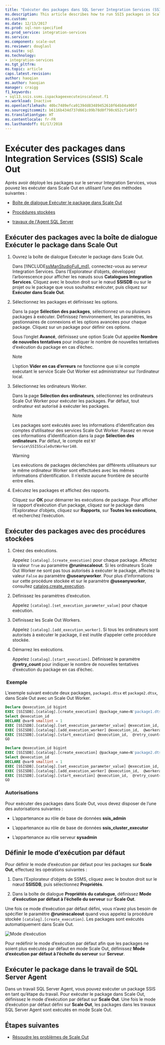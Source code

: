```yaml
---
title: "Exécuter des packages dans SQL Server Integration Services (SSIS) Scale Out | Microsoft Docs"
ms.description: This article describes how to run SSIS packages in Scale Out
ms.custom: 
ms.date: 12/13/2017
ms.prod: sql-non-specified
ms.prod_service: integration-services
ms.service: 
ms.component: scale-out
ms.reviewer: douglasl
ms.suite: sql
ms.technology:
- integration-services
ms.tgt_pltfrm: 
ms.topic: article
caps.latest.revision: 
author: haoqian
ms.author: haoqian
manager: craigg
f1_keywords:
- sql13.ssis.ssms.ispackageexecuteinscaleout.f1
ms.workload: Inactive
ms.openlocfilehash: 40bc7489efca9139dd83489452610f64b84a90bf
ms.sourcegitcommit: b6116b434d737d661c09b78d0f798c652cf149f3
ms.translationtype: HT
ms.contentlocale: fr-FR
ms.lasthandoff: 01/17/2018
---
```

# <a name="run-packages-in-integration-services-ssis-scale-out"></a>Exécuter des packages dans Integration Services (SSIS) Scale Out
Après avoir déployé les packages sur le serveur Integration Services, vous pouvez les exécuter dans Scale Out en utilisant l’une des méthodes suivantes :

-   [Boîte de dialogue Exécuter le package dans Scale Out](#scale_out_dialog)

-   [Procédures stockées](#stored_proc)

-   [travaux de l'Agent SQL Server](#sql_agent)

## <a name="scale_out_dialog"></a> Exécuter des packages avec la boîte de dialogue Exécuter le package dans Scale Out

1. Ouvrez la boîte de dialogue Exécuter le package dans Scale Out.

    Dans [!INCLUDE[ssManStudioFull_md](../../includes/ssmanstudiofull-md.md)], connectez-vous au serveur Integration Services. Dans l’Explorateur d’objets, développez l’arborescence pour afficher les nœuds sous **Catalogues Integration Services**. Cliquez avec le bouton droit sur le nœud **SSISDB** ou sur le projet ou le package que vous souhaitez exécuter, puis cliquez sur **Exécuter dans Scale Out**.

2. Sélectionnez les packages et définissez les options.

    Dans la page **Sélection des packages**, sélectionnez un ou plusieurs packages à exécuter. Définissez l’environnement, les paramètres, les gestionnaires de connexions et les options avancées pour chaque package. Cliquez sur un package pour définir ces options.
    
    Sous l’onglet **Avancé**, définissez une option Scale Out appelée **Nombre de nouvelles tentatives** pour indiquer le nombre de nouvelles tentatives d’exécution du package en cas d’échec.

    > [!NOTE]
    > L’option **Vider en cas d’erreurs** ne fonctionne que si le compte exécutant le service Scale Out Worker est administrateur sur l’ordinateur local.

3. Sélectionnez les ordinateurs Worker.

    Dans la page **Sélection des ordinateurs**, sélectionnez les ordinateurs Scale Out Worker pour exécuter les packages. Par défaut, tout ordinateur est autorisé à exécuter les packages. 

   > [!NOTE] 
   > Les packages sont exécutés avec les informations d’identification des comptes d’utilisateur des services Scale Out Worker. Passez en revue ces informations d’identification dans la page **Sélection des ordinateurs**. Par défaut, le compte est `NT Service\SSISScaleOutWorker140`.

   > [!WARNING]
   > Les exécutions de packages déclenchées par différents utilisateurs sur le même ordinateur Worker sont effectuées avec les mêmes informations d’identification. Il n’existe aucune frontière de sécurité entre elles. 

4. Exécutez les packages et affichez des rapports.

    Cliquez sur **OK** pour démarrer les exécutions de package. Pour afficher le rapport d’exécution d’un package, cliquez sur le package dans l’Explorateur d’objets, cliquez sur **Rapports**, sur **Toutes les exécutions**, et recherchez l’exécution.
    
## <a name="stored_proc"></a> Exécuter des packages avec des procédures stockées

1.  Créez des exécutions.

    Appelez `[catalog].[create_execution]` pour chaque package. Affectez la valeur `True` au paramètre **@runinscaleout**. Si les ordinateurs Scale Out Worker ne sont pas tous autorisés à exécuter le package, affectez la valeur `False` au paramètre **@useanyworker**. Pour plus d’informations sur cette procédure stockée et sur le paramètre **@useanyworker**, consultez [catalog.create_execution](../system-stored-procedures/catalog-create-execution-ssisdb-database.md). 

2. Définissez les paramètres d’exécution.

    Appelez `[catalog].[set_execution_parameter_value]` pour chaque exécution.

3. Définissez les Scale Out Workers.

    Appelez `[catalog].[add_execution_worker]`. Si tous les ordinateurs sont autorisés à exécuter le package, il est inutile d’appeler cette procédure stockée. 

4. Démarrez les exécutions.

    Appelez `[catalog].[start_execution]`. Définissez le paramètre **@retry_count** pour indiquer le nombre de nouvelles tentatives d’exécution du package en cas d’échec.
    
### <a name="example"></a> Exemple
L’exemple suivant exécute deux packages, `package1.dtsx` et `package2.dtsx`, dans Scale Out avec un Scale Out Worker.  

```sql
Declare @execution_id bigint
EXEC [SSISDB].[catalog].[create_execution] @package_name=N'package1.dtsx', @execution_id=@execution_id OUTPUT, @folder_name=N'folder1', @project_name=N'project1', @use32bitruntime=False, @reference_id=Null, @useanyworker=False, @runinscaleout=True
Select @execution_id
DECLARE @var0 smallint = 1
EXEC [SSISDB].[catalog].[set_execution_parameter_value] @execution_id,  @object_type=50, @parameter_name=N'LOGGING_LEVEL', @parameter_value=@var0
EXEC [SSISDB].[catalog].[add_execution_worker] @execution_id,  @workeragent_id=N'64c020e2-f819-4c2d-a22f-efb31a91e70a'
EXEC [SSISDB].[catalog].[start_execution] @execution_id,  @retry_count=0
GO

Declare @execution_id bigint
EXEC [SSISDB].[catalog].[create_execution] @package_name=N'package2.dtsx', @execution_id=@execution_id OUTPUT, @folder_name=N'folder2', @project_name=N'project2', @use32bitruntime=False, @reference_id=Null, @useanyworker=False, @runinscaleout=True
Select @execution_id
DECLARE @var0 smallint = 1
EXEC [SSISDB].[catalog].[set_execution_parameter_value] @execution_id,  @object_type=50, @parameter_name=N'LOGGING_LEVEL', @parameter_value=@var0
EXEC [SSISDB].[catalog].[add_execution_worker] @execution_id,  @workeragent_id=N'64c020e2-f819-4c2d-a22f-efb31a91e70a'
EXEC [SSISDB].[catalog].[start_execution] @execution_id,  @retry_count=0
GO
```

### <a name="permissions"></a>Autorisations
Pour exécuter des packages dans Scale Out, vous devez disposer de l’une des autorisations suivantes :

-   L’appartenance au rôle de base de données **ssis_admin**  

-   L’appartenance au rôle de base de données **ssis_cluster_executor**  
  
-   L’appartenance au rôle serveur **sysadmin**  

## <a name="set-default-execution-mode"></a>Définir le mode d’exécution par défaut
Pour définir le mode d’exécution par défaut pour les packages sur **Scale Out**, effectuez les opérations suivantes :

1.  Dans l’Explorateur d’objets de SSMS, cliquez avec le bouton droit sur le nœud **SSISDB**, puis sélectionnez **Propriétés**.

2.  Dans la boîte de dialogue **Propriétés du catalogue**, définissez **Mode d’exécution par défaut à l’échelle du serveur** sur **Scale Out**.

Une fois ce mode d’exécution par défaut défini, vous n’avez plus besoin de spécifier le paramètre **@runinscaleout** quand vous appelez la procédure stockée `[catalog].[create_execution]`. Les packages sont exécutés automatiquement dans Scale Out. 

![Mode d’exécution](media\exe-mode.PNG)

Pour redéfinir le mode d’exécution par défaut afin que les packages ne soient plus exécutés par défaut en mode Scale Out, définissez **Mode d’exécution par défaut à l’échelle du serveur** sur **Serveur**.

## <a name="sql_agent"></a> Exécuter le package dans le travail de SQL Server Agent
Dans un travail SQL Server Agent, vous pouvez exécuter un package SSIS en tant qu’étape du travail. Pour exécuter le package dans Scale Out, définissez le mode d’exécution par défaut sur **Scale Out**. Une fois le mode d’exécution par défaut défini sur **Scale Out**, les packages dans les travaux SQL Server Agent sont exécutés en mode Scale Out.

## <a name="next-steps"></a>Étapes suivantes
-   [Résoudre les problèmes de Scale Out](troubleshooting-scale-out.md)
